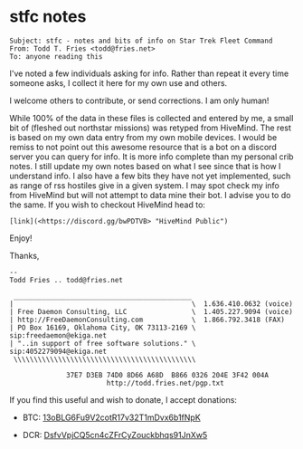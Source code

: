 # stfc notes
```
Subject: stfc - notes and bits of info on Star Trek Fleet Command
From: Todd T. Fries <todd@fries.net>
To: anyone reading this
```

I've noted a few individuals asking for info.  Rather than repeat it
every time someone asks, I collect it here for my own use and others.

I welcome others to contribute, or send corrections.  I am only human!

While 100% of the data in these files is collected and entered by me, a
small bit of (fleshed out northstar missions) was retyped from HiveMind.
The rest is based on my own data entry from my own mobile devices.  I
would be remiss to not point out this awesome resource
that is a bot on a discord server you can query for info.  It is more
info complete than my personal crib notes.  I still update my own notes
based on what I see since that is how I understand info.  I also have a
few bits they have not yet implemented, such as range of rss hostiles
give in a given system.  I may spot check my info from HiveMind but will
not attempt to data mine their bot. I advise you to do the same.  If you
wish to checkout HiveMind head to:

	[link](<https://discord.gg/bwPDTVB> "HiveMind Public")

Enjoy!

Thanks,

```
--
Todd Fries .. todd@fries.net

 ____________________________________________
|                                            \  1.636.410.0632 (voice)
| Free Daemon Consulting, LLC                \  1.405.227.9094 (voice)
| http://FreeDaemonConsulting.com            \  1.866.792.3418 (FAX)
| PO Box 16169, Oklahoma City, OK 73113-2169 \  sip:freedaemon@ekiga.net
| "..in support of free software solutions." \  sip:4052279094@ekiga.net
 \\\\\\\\\\\\\\\\\\\\\\\\\\\\\\\\\\\\\\\\\\\\\
                                                 
              37E7 D3EB 74D0 8D66 A68D  B866 0326 204E 3F42 004A
                        http://todd.fries.net/pgp.txt
```

If you find this useful and wish to donate, I accept donations:

- BTC: [13oBLG6Fu9V2cotR17v32T1mDvx6b1fNpK](bitcoin:13oBLG6Fu9V2cotR17v32T1mDvx6b1fNpK)

- DCR: [DsfvVpjCQ5cn4cZFrCyZouckbhqs91JnXw5](decred:DsfvVpjCQ5cn4cZFrCyZouckbhqs91JnXw5)

